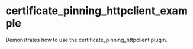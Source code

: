 # certificate_pinning_httpclient_example

Demonstrates how to use the certificate_pinning_httpclient plugin.
